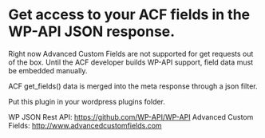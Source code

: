 # Get access to your ACF fields in the WP-API JSON response.

Right now Advanced Custom Fields are not supported for get requests out of the box. Until the ACF developer builds WP-API support, field data must be embedded manually.

ACF get_fields() data is merged into the meta response through a json filter.

Put this plugin in your wordpress plugins folder. 

WP JSON Rest API: https://github.com/WP-API/WP-API
Advanced Custom Fields: http://www.advancedcustomfields.com
